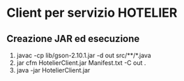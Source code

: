 # Client per servizio HOTELIER
## Creazione JAR ed esecuzione
1. javac -cp lib/gson-2.10.1.jar -d out src/**/*.java
2. jar cfm HotelierClient.jar Manifest.txt -C out .
3. java -jar HotelierClient.jar  